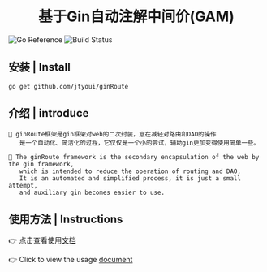 <div style="text-align: center;"><h1>基于Gin自动注解中间价(GAM)</h1></div>

![Go Reference](https://pkg.go.dev/badge/github.com/PaesslerAG/gval.svg)
![Build Status](https://api.travis-ci.org/PaesslerAG/gval.svg?branch=master)

## 安装 | Install

```text
go get github.com/jtyoui/ginRoute
```

## 介绍 | introduce

    📒 ginRoute框架是gin框架对web的二次封装，意在减轻对路由和DAO的操作
       是一个自动化、简洁化的过程，它仅仅是一个小的尝试，辅助gin更加变得使用简单一些。

    📒 The ginRoute framework is the secondary encapsulation of the web by the gin framework,
       which is intended to reduce the operation of routing and DAO,
       It is an automated and simplified process, it is just a small attempt,
       and auxiliary gin becomes easier to use.

## 使用方法 | Instructions

👉 点击查看使用[文档](https://www.wolai.com/iDARnRwqR3Pb94uDrhD3xw)

👉 Click to view the usage [document](https://www.wolai.com/iDARnRwqR3Pb94uDrhD3xw)